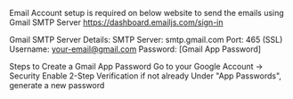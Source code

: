 Email Account setup is required on below website to send the emails using Gmail SMTP Server
https://dashboard.emailjs.com/sign-in

Gmail SMTP Server Details:
SMTP Server: smtp.gmail.com
Port: 465 (SSL)
Username: your-email@gmail.com
Password: [Gmail App Password]

Steps to Create a Gmail App Password
Go to your Google Account → Security
Enable 2-Step Verification if not already
Under "App Passwords", generate a new password

